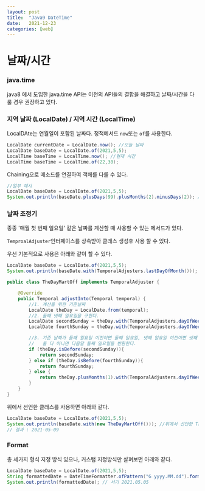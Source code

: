 ```yaml
---
layout: post
title:  "Java9 DateTime"
date:   2021-12-23
categories: [web]
---
```

# 날짜/시간

### java.time
java8 에서 도입한 java.time API는 이전의 API들의 결함을 해결하고 날짜/시간을 다룰 경우 권장하고 있다.

### 지역 날짜 (LocalDate) / 지역 시간 (LocalTime)
LocalDAte는 연월일이 포함된 날짜다. 정적메서드 `now`또는 `of`를 사용한다.

```java
LocalDate currentDate = LocalDate.now(); //오늘 날짜
LocalDate baseDate = LocalDate.of(2021,5,5);
LocalTime baseTime = LocalTime.now(); //현재 시간
LocalTime baseTime = LocalTime.of(22,30);
```

Chaining으로 메소드를 연결하여 객체를 다룰 수 있다.

```java
//일부 예시
LocalDate baseDate = LocalDate.of(2021,5,5);
System.out.println(baseDate.plusDays(99).plusMonths(2).minusDays(2)); //2021-10-10
```

### 날짜 조정기
종종 '매월 첫 번째 일요일' 같은 날짜를 계산할 때 사용할 수 있는 메서드가 있다.

`TemproalAdjuster`인터페이스를 상속받아 클래스 생성후 사용 할 수 있다.

우선 기본적으로 사용은 아래와 같이 할 수 있다.

```java
LocalDate baseDate = LocalDate.of(2021,5,5);
System.out.println(baseDate.with(TemporalAdjusters.lastDayOfMonth())); // 2021-05-31
```

```java
public class TheDayMartOff implements TemporalAdjuster {

    @Override
    public Temporal adjustInto(Temporal temporal) {
        //1. 계산을 위한 기준날짜
        LocalDate theDay = LocalDate.from(temporal);
        //2. 둘째 넷째 일요일을 구한다.
        LocalDate secondSunday = theDay.with(TemporalAdjusters.dayOfWeekInMonth(2, DayOfWeek.SUNDAY));
        LocalDate fourthSunday = theDay.with(TemporalAdjusters.dayOfWeekInMonth(4, DayOfWeek.SUNDAY));

        //3. 기준 날짜가 둘째 일요일 이전이면 둘째 일요일, 넷째 일요일 이전이면 넷째 일요일
        //   둘 다 아니면 다음달 둘째 일요일을 반환한다.
        if (theDay.isBefore(secondSunday)){
            return secondSunday;
        } else if (theDay.isBefore(fourthSunday)){
            return fourthSunday;
        } else {
            return theDay.plusMonths(1).with(TemporalAdjusters.dayOfWeekInMonth(2, DayOfWeek.SUNDAY));
        }
    }
}
```

위에서 선언한 클래스를 사용하면 아래와 같다.

```java
LocalDate baseDate = LocalDate.of(2021,5,5);
System.out.println(baseDate.with(new TheDayMartOff())); //위에서 선언한 TheDayMartOff() 클래스 생성
// 결과 : 2021-05-09
```

### Format
총 세가지 형식 지정 방식 있으나, 커스텀 지정방식만 살펴보면 아래와 같다.

```java
LocalDate baseDate = LocalDate.of(2021,5,5);
String formattedDate = DateTimeFormatter.ofPattern("G yyyy.MM.dd").format(baseDate);
System.out.println(formattedDate); // 서기 2021.05.05
```